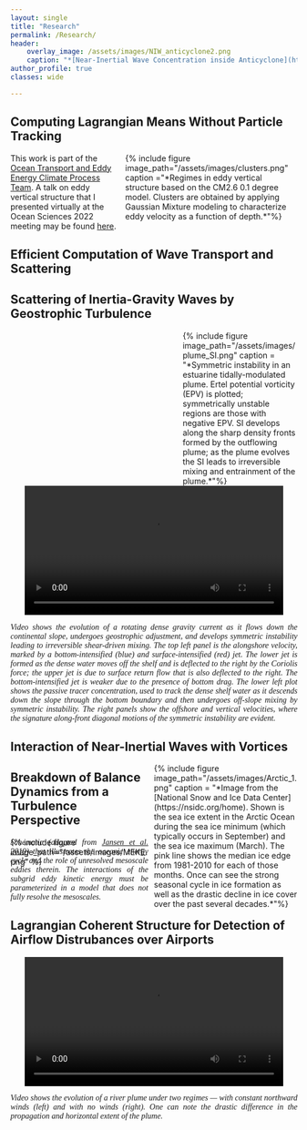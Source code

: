 ```yaml
---
layout: single
title: "Research"
permalink: /Research/
header:
    overlay_image: /assets/images/NIW_anticyclone2.png
    caption: "*[Near-Inertial Wave Concentration inside Anticyclone](https://journals.ametsoc.org/view/journals/phoc/51/6/JPO-D-20-0257.1.xml).*"
author_profile: true
classes: wide

---
```

## Computing Lagrangian Means Without Particle Tracking

<div style="width:60%;  padding-left: 10px; float:right">
    {% include figure image_path="/assets/images/clusters.png" caption ="*Regimes in eddy vertical structure based on the CM2.6 0.1 degree model. Clusters are obtained by applying Gaussian Mixture modeling to characterize eddy velocity as a function of depth.*"%}
</div>


This work is part of the [Ocean Transport and Eddy Energy Climate Process Team]( https://ocean-eddy-cpt.github.io/). 
A talk on eddy vertical structure that I presented virtually at the Ocean Sciences 2022 meeting may be found [here](https://www.youtube.com/watch?v=BolUfp-Q8MQ&ab_channel=Zannalab-Climate%26OceanPhysics).

## Efficient Computation of Wave Transport and Scattering

## Scattering of Inertia-Gravity Waves by Geostrophic Turbulence
<div style="width:40%;  padding-left: 10px; float:right">
    {% include figure image_path="/assets/images/plume_SI.png" caption = "*Symmetric instability in an estuarine tidally-modulated plume. Ertel potential vorticity (EPV) is plotted; symmetrically unstable regions are those with negative EPV. SI develops along the sharp density fronts formed by the outflowing plume; as the plume evolves the SI leads to irreversible mixing and entrainment of the plume.*"%}
</div>


<center>
<video width="90%" height="auto" max-height="100%" controls="controls">
  <source src="/assets/images/SIoverflow.mp4" type="video/mp4">
</video>
</center>
<p style="font-family:caption-font-family; font-size:type-size-6; margin-bottom: 0.5em; text-align:justify"><i>Video shows the evolution of a rotating dense gravity current as it flows down the continental slope, undergoes geostrophic adjustment, and develops symmetric instability leading to irreversible shear-driven mixing. The top left panel is the alongshore velocity, marked by a bottom-intensified (blue) and surface-intensified (red) jet. The lower jet is formed as the dense water moves off the shelf and is deflected to the right by the Coriolis force; the upper jet is due to surface return flow that is also deflected to the right. The bottom-intensified jet is weaker due to the presence of bottom drag. The lower left plot shows the passive tracer concentration, used to track the dense shelf water as it descends down the slope through the bottom boundary and then undergoes off-slope mixing by symmetric instability. The right panels show the offshore and vertical velocities, where the signature along-front diagonal motions of the symmetric instability are evident.</i>
</p>


## Interaction of Near-Inertial Waves with Vortices

<div style="width:50%;  padding-left: 10px; padding-bottom: 1%; float:right">
    {% include figure image_path="/assets/images/Arctic_1.png" caption = "*Image from the  [National Snow and Ice Data Center](https://nsidc.org/home). Shown is the sea ice extent in the Arctic Ocean during the sea ice minimum (which typically occurs in September) and the sea ice maximum (March). The pink line shows the median ice edge from 1981-2010 for each of those months. Once can see the strong seasonal cycle in ice formation as well as the drastic decline in ice cover over the past several decades.*"%}
</div>

## Breakdown of Balance Dynamics from a Turbulence Perspective

<div style="width:100%; float:center">
    {% include figure image_path="/assets/images/MEKE.png" %}
</div>
<p style=" margin-top: -50px; font-family:caption-font-family; font-size:type-size-6; text-align:justify">
<i>Schematic (adapted from <a href="https://doi.org/10.1029/2019MS001750">Jansen et al. 2019</a>) that illustrates the oceanic energy cycle and the role of unresolved mesoscale eddies therein. The interactions of the subgrid eddy kinetic energy must be parameterized in a model that does not fully resolve the mesoscales.</i>
</p>


## Lagrangian Coherent Structure for Detection of Airflow Distrubances over Airports

<center>
<video width="90%" height="auto" max-height="100%" controls="controls">
  <source src="/assets/images/plume_video.mp4" type="video/mp4">
</video>
</center>
<p style="font-family:caption-font-family; font-size:type-size-6; margin-bottom: 0.5em; text-align:justify"><i>Video shows the evolution of a river plume under two regimes — with constant northward winds (left) and with no winds (right). One can note the drastic difference in the propagation and horizontal extent of the plume. </i>
</p>
